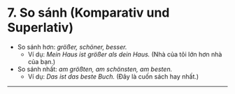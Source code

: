 # 7. So sánh (Komparativ und Superlativ)

- So sánh hơn: _größer, schöner, besser._
    - Ví dụ: _Mein Haus ist größer als dein Haus._ (Nhà của tôi lớn hơn nhà của bạn.)
- So sánh nhất: _am größten, am schönsten, am besten._
    - Ví dụ: _Das ist das beste Buch._ (Đây là cuốn sách hay nhất.)

---